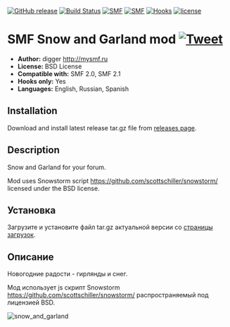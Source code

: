 [![GitHub release](https://img.shields.io/github/release/realdigger/SMF-Snow-And-Garland.svg)](https://github.com/realdigger/SMF-Snow-And-Garland/releases)
[![Build Status](https://travis-ci.org/realdigger/SMF-Snow-And-Garland.svg?branch=master)](https://travis-ci.org/realdigger/SMF-Snow-And-Garland)
[![SMF](https://img.shields.io/badge/SMF-2.0-blue.svg?style==flat)](https://simplemachines.org)
[![SMF](https://img.shields.io/badge/SMF-2.1-blue.svg?style==flat)](https://simplemachines.org)
[![Hooks](https://img.shields.io/badge/hooks%20only-✓-blue.svg?style==flat)]()
[![license](https://img.shields.io/github/license/realdigger/SMF-Snow-And-Garland.svg)]()

# SMF Snow and Garland mod [![Tweet](https://img.shields.io/twitter/url/http/shields.io.svg?style=social)](https://twitter.com/intent/tweet?text=SMF%20Snow%20And%20Garland&url=https://github.com/realdigger/SMF-Snow-And-Garland&hashtags=smf,snow,garland)
* **Author:** digger http://mysmf.ru
* **License:** BSD License
* **Compatible with:** SMF 2.0, SMF 2.1
* **Hooks only:** Yes
* **Languages:** English, Russian, Spanish

## Installation
Download and install latest release tar.gz file from [releases page](https://github.com/realdigger/SMF-Snow-And-Garland/releases).

## Description
Snow and Garland for your forum.

Mod uses Snowstorm script https://github.com/scottschiller/snowstorm/ licensed under the BSD license.

## Установка
   Загрузите и установите файл tar.gz актуальной версии со [страницы загрузок](https://github.com/realdigger/SMF-Snow-And-Garland/releases).


## Описание
Новогодние радости - гирлянды и снег.

Мод использует js скрипт Snowstorm https://github.com/scottschiller/snowstorm/ распространяемый под лицензией BSD.

![snow_and_garland](https://cloud.githubusercontent.com/assets/1187218/20356015/c0328fc0-ac3c-11e6-8860-315f3ebfee36.png)
